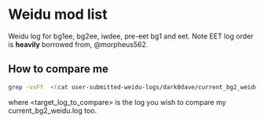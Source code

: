 # Weidu mod list

Weidu log for bg1ee, bg2ee, iwdee, pre-eet bg1 and eet. Note EET log order is **heavily** borrowed from, @morpheus562.

## How to compare me

```sh
grep -vxFf  <(cat user-submitted-weidu-logs/dark0dave/current_bg2_weidu.log | awk '{print $1$2$3}') <(cat <target_log_to_compare> < | awk '{print $1$2$3}')
```
where <target_log_to_compare> is the log you wish to compare my current_bg2_weidu.log too.
